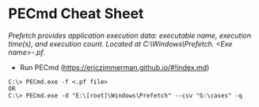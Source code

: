 # PECmd Cheat Sheet

*Prefetch provides application execution data: executable name, execution time(s), and execution count. Located at C:\Windows\Prefetch. \<Exe name>-<Hash>.pf.*

- Run PECmd (https://ericzimmerman.github.io/#!index.md)

```
C:\> PECmd.exe -f <.pf file>
OR
C:\> PECmd.exe -d "E:\[root]\Windows\Prefetch" --csv "G:\cases" -q
```
